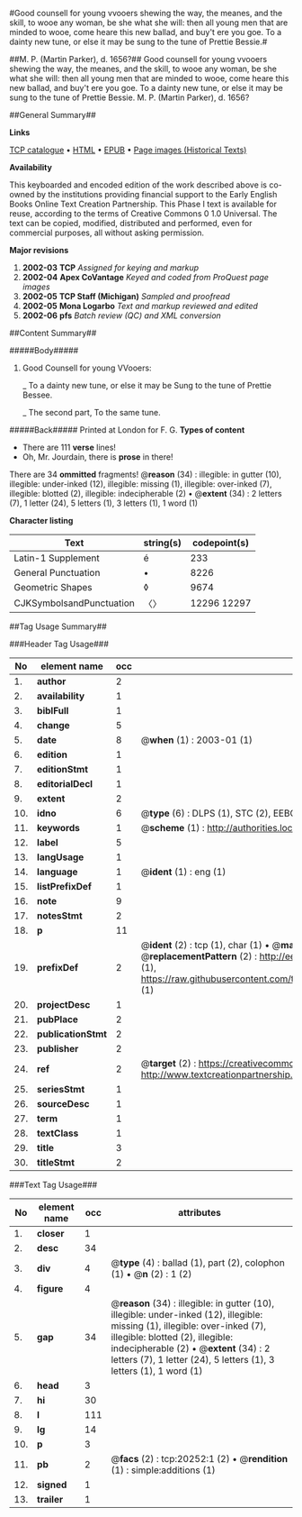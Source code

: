 #Good counsell for young vvooers shewing the way, the meanes, and the skill, to wooe any woman, be she what she will: then all young men that are minded to wooe, come heare this new ballad, and buy't ere you goe. To a dainty new tune, or else it may be sung to the tune of Prettie Bessie.#

##M. P. (Martin Parker), d. 1656?##
Good counsell for young vvooers shewing the way, the meanes, and the skill, to wooe any woman, be she what she will: then all young men that are minded to wooe, come heare this new ballad, and buy't ere you goe. To a dainty new tune, or else it may be sung to the tune of Prettie Bessie.
M. P. (Martin Parker), d. 1656?

##General Summary##

**Links**

[TCP catalogue](http://www.ota.ox.ac.uk/tcp/)  • 
[HTML](http://tei.it.ox.ac.uk/tcp/Texts-HTML/free/A08/A08956.html)  • 
[EPUB](http://tei.it.ox.ac.uk/tcp/Texts-EPUB/free/A08/A08956.epub) • 
[Page images (Historical Texts)](https://data.historicaltexts.jisc.ac.uk/view?pubId=eebo-99854806e&pageId=eebo-99854806e-20252-1)

**Availability**

This keyboarded and encoded edition of the
	       work described above is co-owned by the institutions
	       providing financial support to the Early English Books
	       Online Text Creation Partnership. This Phase I text is
	       available for reuse, according to the terms of Creative
	       Commons 0 1.0 Universal. The text can be copied,
	       modified, distributed and performed, even for
	       commercial purposes, all without asking permission.

**Major revisions**

1. __2002-03__ __TCP__ *Assigned for keying and markup*
1. __2002-04__ __Apex CoVantage__ *Keyed and coded from ProQuest page images*
1. __2002-05__ __TCP Staff (Michigan)__ *Sampled and proofread*
1. __2002-05__ __Mona Logarbo__ *Text and markup reviewed and edited*
1. __2002-06__ __pfs__ *Batch review (QC) and XML conversion*

##Content Summary##

#####Body#####

1. Good Counsell for young VVooers:

    _ To a dainty new tune, or else it may be Sung to the tune of Prettie Bessee.

    _ The second part, To the same tune.

#####Back#####
Printed at London for F. G.
**Types of content**

  * There are 111 **verse** lines!
  * Oh, Mr. Jourdain, there is **prose** in there!

There are 34 **ommitted** fragments! 
 @__reason__ (34) : illegible: in gutter (10), illegible: under-inked (12), illegible: missing (1), illegible: over-inked (7), illegible: blotted (2), illegible: indecipherable (2)  •  @__extent__ (34) : 2 letters (7), 1 letter (24), 5 letters (1), 3 letters (1), 1 word (1)

**Character listing**


|Text|string(s)|codepoint(s)|
|---|---|---|
|Latin-1 Supplement|é|233|
|General Punctuation|•|8226|
|Geometric Shapes|◊|9674|
|CJKSymbolsandPunctuation|〈〉|12296 12297|

##Tag Usage Summary##

###Header Tag Usage###

|No|element name|occ|attributes|
|---|---|---|---|
|1.|__author__|2||
|2.|__availability__|1||
|3.|__biblFull__|1||
|4.|__change__|5||
|5.|__date__|8| @__when__ (1) : 2003-01 (1)|
|6.|__edition__|1||
|7.|__editionStmt__|1||
|8.|__editorialDecl__|1||
|9.|__extent__|2||
|10.|__idno__|6| @__type__ (6) : DLPS (1), STC (2), EEBO-CITATION (1), PROQUEST (1), VID (1)|
|11.|__keywords__|1| @__scheme__ (1) : http://authorities.loc.gov/ (1)|
|12.|__label__|5||
|13.|__langUsage__|1||
|14.|__language__|1| @__ident__ (1) : eng (1)|
|15.|__listPrefixDef__|1||
|16.|__note__|9||
|17.|__notesStmt__|2||
|18.|__p__|11||
|19.|__prefixDef__|2| @__ident__ (2) : tcp (1), char (1)  •  @__matchPattern__ (2) : ([0-9\-]+):([0-9IVX]+) (1), (.+) (1)  •  @__replacementPattern__ (2) : http://eebo.chadwyck.com/downloadtiff?vid=$1&page=$2 (1), https://raw.githubusercontent.com/textcreationpartnership/Texts/master/tcpchars.xml#$1 (1)|
|20.|__projectDesc__|1||
|21.|__pubPlace__|2||
|22.|__publicationStmt__|2||
|23.|__publisher__|2||
|24.|__ref__|2| @__target__ (2) : https://creativecommons.org/publicdomain/zero/1.0/ (1), http://www.textcreationpartnership.org/docs/. (1)|
|25.|__seriesStmt__|1||
|26.|__sourceDesc__|1||
|27.|__term__|1||
|28.|__textClass__|1||
|29.|__title__|3||
|30.|__titleStmt__|2||


###Text Tag Usage###

|No|element name|occ|attributes|
|---|---|---|---|
|1.|__closer__|1||
|2.|__desc__|34||
|3.|__div__|4| @__type__ (4) : ballad (1), part (2), colophon (1)  •  @__n__ (2) : 1 (2)|
|4.|__figure__|4||
|5.|__gap__|34| @__reason__ (34) : illegible: in gutter (10), illegible: under-inked (12), illegible: missing (1), illegible: over-inked (7), illegible: blotted (2), illegible: indecipherable (2)  •  @__extent__ (34) : 2 letters (7), 1 letter (24), 5 letters (1), 3 letters (1), 1 word (1)|
|6.|__head__|3||
|7.|__hi__|30||
|8.|__l__|111||
|9.|__lg__|14||
|10.|__p__|3||
|11.|__pb__|2| @__facs__ (2) : tcp:20252:1 (2)  •  @__rendition__ (1) : simple:additions (1)|
|12.|__signed__|1||
|13.|__trailer__|1||

